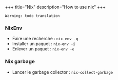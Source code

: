 +++
title="Nix"
description="How to use nix"
+++

`Warning: todo translation`


### NixEnv

  * Faire une recherche : `nix-env -q`
  * Installer un paquet : `nix-env -i`
  * Enlever un paquet : `nix-env -e`

### Nix garbage
  * Lancer le garbage collector : `nix-collect-garbage`
